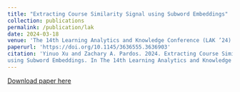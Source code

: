 ```yaml
---
title: "Extracting Course Similarity Signal using Subword Embeddings"
collection: publications
permalink: /publication/lak
date: 2024-03-18
venue: 'The 14th Learning Analytics and Knowledge Conference (LAK ’24)'
paperurl: 'https://doi.org/10.1145/3636555.3636903'
citation: 'Yinuo Xu and Zachary A. Pardos. 2024. Extracting Course Similarity Signal
using Subword Embeddings. In The 14th Learning Analytics and Knowledge Conference (LAK ’24), March 18–22, 2024, Kyoto, Japan. ACM, New York, NY, USA, 7 pages. https://doi.org/10.1145/3636555.3636903'
---
```


<!--This paper is about the number 1. The number 2 is left for future work.-->
<!---->
[Download paper here](../files/lak24-60.pdf)
<!---->
<!--Recommended citation: Your Name, You. (2009). "Paper Title Number 1." <i>Journal 1</i>. 1(1).-->
